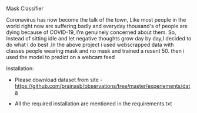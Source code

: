 Mask Classifier



Coronavirus has now become the talk of the town,
Like most people in the world right now are suffering badly and everyday thousand's of people are dying because of COVID-19,
I’m genuinely concerned about them. So, Instead of sitting idle and let negative thoughts grow day by day,I decided to do what I do best 
.In the above project i used webscrapped data with classes people wearing mask and no mask and trained a resent 50. then i used the model to predict on a webcam feed


Installation:

- Please download dataset from site - https://github.com/prajnasb/observations/tree/master/experiements/data

- All the required installation are mentioned in the requirements.txt



